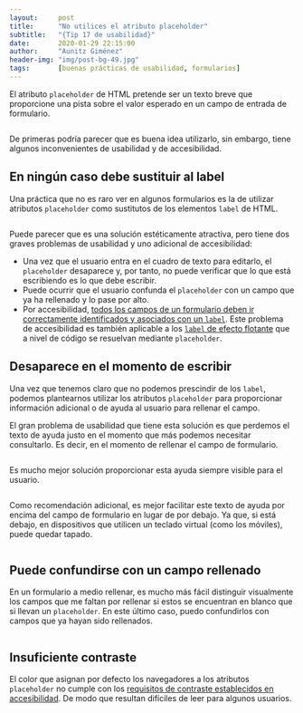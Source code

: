 ```yaml
---
layout:     post
title:      "No utilices el atributo placeholder"
subtitle:   "{Tip 17 de usabilidad}"
date:       2020-01-29 22:15:00
author:     "Aunitz Giménez"
header-img: "img/post-bg-49.jpg"
tags:       [buenas prácticas de usabilidad, formularios]
---
```


<p>El atributo <code>placeholder</code> de HTML pretende ser un texto breve que proporcione una pista sobre el valor esperado en un campo de entrada de formulario.</p>

<p><img src="{{ site.baseurl }}/img/no-utilices-atributo-placeholder-00.png" alt=""></p>

<p>De primeras podría parecer que es buena idea utilizarlo, sin embargo, tiene algunos inconvenientes de usabilidad y de accesibilidad.</p>

<h2>En ningún caso debe sustituir al label</h2>

<p>Una práctica que no es raro ver en algunos formularios es la de utilizar atributos <code>placeholder</code> como sustitutos de los elementos <code>label</code> de HTML.</p>

<p><img src="{{ site.baseurl }}/img/no-utilices-atributo-placeholder-01.png" alt=""></p>

<p>Puede parecer que es una solución estéticamente atractiva, pero tiene dos graves problemas de usabilidad y uno adicional de accesibilidad:</p>

<ul>
    <li>Una vez que el usuario entra en el cuadro de texto para editarlo, el <code>placeholder</code> desaparece y, por tanto, no puede verificar que lo que está escribiendo es lo que debe escribir.</li>
    <li>Puede ocurrir que el usuario confunda el <code>placeholder</code> con un campo que ya ha rellenado y lo pase por alto.</li>
    <li>Por accesibilidad, <a href="https://www.w3.org/TR/WCAG20-TECHS/H44.html" target="_blank" rel="noopener noreferrer">todos los campos de un formulario deben ir correctamente identificados y asociados con un <code>label</code></a>. Este problema de accesibilidad es también aplicable a los <a href="https://dribbble.com/shots/1254439--GIF-Mobile-Form-Interaction" target="_blank" rel="noopener noreferrer"><code>label</code> de efecto flotante</a> que a nivel de código se resuelvan mediante <code>placeholder</code>.</li>
</ul>

<h2>Desaparece en el momento de escribir</h2>

<p>Una vez que tenemos claro que no podemos prescindir de los <code>label</code>, podemos plantearnos utilizar los atributos <code>placeholder</code> para proporcionar información adicional o de ayuda al usuario para rellenar el campo.</p>

<p>El gran problema de usabilidad que tiene esta solución es que perdemos el texto de ayuda justo en el momento que más podemos necesitar consultarlo. Es decir, en el momento de rellenar el campo de formulario.</p>

<p><img src="{{ site.baseurl }}/img/no-utilices-atributo-placeholder-02.gif" alt=""></p>

<p>Es mucho mejor solución proporcionar esta ayuda siempre visible para el usuario.</p>

<p><img src="{{ site.baseurl }}/img/no-utilices-atributo-placeholder-03.png" alt=""></p>

<p>Como recomendación adicional, es mejor facilitar este texto de ayuda por encima del campo de formulario en lugar de por debajo. Ya que, si está debajo, en dispositivos que utilicen un teclado virtual (como los móviles), puede quedar tapado.</p>

<p><img src="{{ site.baseurl }}/img/no-utilices-atributo-placeholder-04.png" alt=""></p>

<h2>Puede confundirse con un campo rellenado</h2>

<p>En un formulario a medio rellenar, es mucho más fácil distinguir visualmente los campos que me faltan por rellenar si estos se encuentran en blanco que si llevan un <code>placeholder</code>. En este último caso, puedo confundirlos con campos que ya hayan sido rellenados.</p>

<p><img src="{{ site.baseurl }}/img/no-utilices-atributo-placeholder-05.png" alt=""></p>

<h2>Insuficiente contraste</h2>

<p>El color que asignan por defecto los navegadores a los atributos <code>placeholder</code> no cumple con los <a href="https://www.w3.org/TR/WCAG20-TECHS/G18.html" target="_blank" rel="noopener noreferrer">requisitos de contraste establecidos en accesibilidad</a>. De modo que resultan difíciles de leer para algunos usuarios.</p>

<p><img src="{{ site.baseurl }}/img/no-utilices-atributo-placeholder-06.png" alt=""></p>
